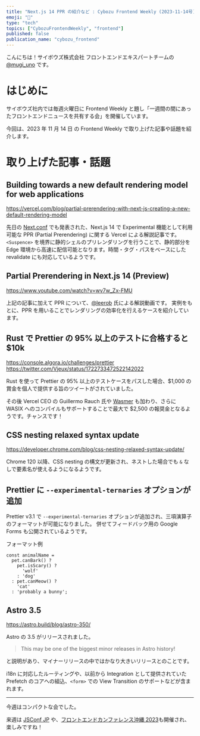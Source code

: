 ```yaml
---
title: "Next.js 14 PPR の紹介など : Cybozu Frontend Weekly (2023-11-14号)"
emoji: "🧣"
type: "tech"
topics: ["CybozuFrontendWeekly", "frontend"]
published: false
publication_name: "cybozu_frontend"
---
```


こんにちは！サイボウズ株式会社 フロントエンドエキスパートチームの [@mugi_uno](https://twitter.com/mugi_uno) です。

# はじめに

サイボウズ社内では毎週火曜日に Frontend Weekly と題し「一週間の間にあったフロントエンドニュースを共有する会」を開催しています。

今回は、2023 年 11 月 14 日 の Frontend Weekly で取り上げた記事や話題を紹介します。

# 取り上げた記事・話題

## Building towards a new default rendering model for web applications

https://vercel.com/blog/partial-prerendering-with-next-js-creating-a-new-default-rendering-model

先日の [Next.conf](https://www.youtube.com/watch?v=gfU1iZnjRZM) でも発表された、Next.js 14 で Experimental 機能として利用可能な PPR (Partial Prerendering) に関する Vercel による解説記事です。
`<Suspence>` を境界に静的シェルのプリレンダリングを行うことで、静的部分を Edge 環境から高速に配信可能となります。時間・タグ・パスをベースにした revalidate にも対応しているようです。

## Partial Prerendering in Next.js 14 (Preview)

https://www.youtube.com/watch?v=wv7w_Zx-FMU

上記の記事に加えて PPR について、[@leerob](https://twitter.com/leeerob) 氏による解説動画です。
実例をもとに、PPR を用いることでレンダリングの効率化を行えるケースを紹介しています。

## Rust で Prettier の 95% 以上のテストに合格すると $10k

https://console.algora.io/challenges/prettier
https://twitter.com/Vjeux/status/1722733472522142022

Rust を使って Prettier の 95% 以上のテストケースをパスした場合、$1,000 の賞金を個人で提供する旨のツイートがされていました。

その後 Vercel CEO の Guillermo Rauch 氏や [Wasmer](https://wasmer.io/) も加わり、さらに WASIX へのコンパイルもサポートすることで最大で $2,500 の報奨金となるようです。チャンスです！

## CSS nesting relaxed syntax update

https://developer.chrome.com/blog/css-nesting-relaxed-syntax-update/

Chrome 120 以降、CSS nesting の構文が更新され、ネストした場合でも `&` なしで要素名が使えるようになるようです。

## Prettier に `--experimental-ternaries` オプションが追加

Prettier v3.1 で `--experimental-ternaries` オプションが追加され、三項演算子のフォーマットが可能になりました。
併せてフィードバック用の Google Forms も公開されているようです。

フォーマット例

```
const animalName =
  pet.canBark() ?
    pet.isScary() ?
      'wolf'
    : 'dog'
  : pet.canMeow() ?
    'cat'
  : 'probably a bunny';
```

## Astro 3.5

https://astro.build/blog/astro-350/

Astro の 3.5 がリリースされました。

> This may be one of the biggest minor releases in Astro history!

と説明があり、マイナーリリースの中ではかなり大きいリリースとのことです。

i18n に対応したルーティングや、以前から Integration として提供されていた Prefetch のコアへの組込、`<form>` での View Transition のサポートなどが含まれます。

---

今週はコンパクトな会でした。

来週は [JSConf JP](https://jsconf.jp/2023/) や、[フロントエンドカンファレンス沖縄 2023](https://frontend-conf.okinawa.jp/)も開催され、楽しみですね！
